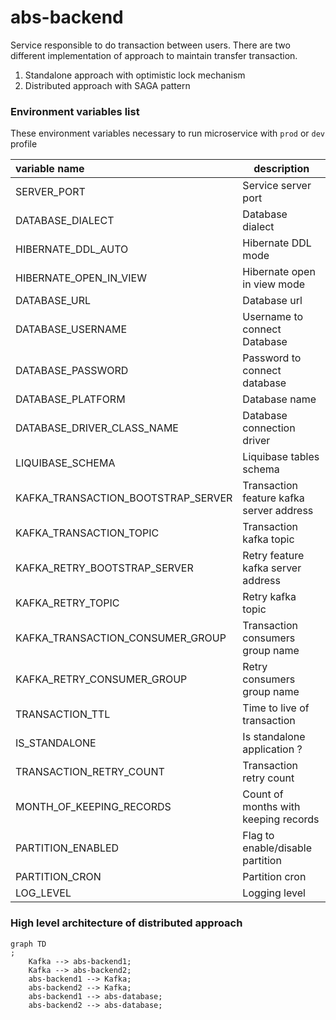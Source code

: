 # abs-backend

Service responsible to do transaction between users. There are two different implementation of approach to maintain
transfer transaction.

1. Standalone approach with optimistic lock mechanism
2. Distributed approach with SAGA pattern

### Environment variables list

These environment variables necessary to run microservice with `prod` or `dev` profile

| variable name                      | description                              |
|:-----------------------------------|------------------------------------------|
| SERVER_PORT                        | Service server port                      |
| DATABASE_DIALECT                   | Database dialect                         |
| HIBERNATE_DDL_AUTO                 | Hibernate DDL mode                       |
| HIBERNATE_OPEN_IN_VIEW             | Hibernate open in view mode              |
| DATABASE_URL                       | Database url                             |
| DATABASE_USERNAME                  | Username to connect Database             |
| DATABASE_PASSWORD                  | Password to connect database             |
| DATABASE_PLATFORM                  | Database name                            |
| DATABASE_DRIVER_CLASS_NAME         | Database connection driver               |
| LIQUIBASE_SCHEMA                   | Liquibase tables schema                  |
| KAFKA_TRANSACTION_BOOTSTRAP_SERVER | Transaction feature kafka server address |
| KAFKA_TRANSACTION_TOPIC            | Transaction kafka topic                  |
| KAFKA_RETRY_BOOTSTRAP_SERVER       | Retry feature kafka server address       |
| KAFKA_RETRY_TOPIC                  | Retry kafka topic                        |
| KAFKA_TRANSACTION_CONSUMER_GROUP   | Transaction consumers group name         |
| KAFKA_RETRY_CONSUMER_GROUP         | Retry consumers group name               |
| TRANSACTION_TTL                    | Time to live of transaction              |
| IS_STANDALONE                      | Is standalone application ?              |
| TRANSACTION_RETRY_COUNT            | Transaction retry count                  |
| MONTH_OF_KEEPING_RECORDS           | Count of months with keeping records     |
| PARTITION_ENABLED                  | Flag to enable/disable partition         |
| PARTITION_CRON                     | Partition cron                           |
| LOG_LEVEL                          | Logging level                            |

### High level architecture of distributed approach

```mermaid
graph TD
;
    Kafka --> abs-backend1;
    Kafka --> abs-backend2;
    abs-backend1 --> Kafka;
    abs-backend2 --> Kafka;
    abs-backend1 --> abs-database;
    abs-backend2 --> abs-database;

```